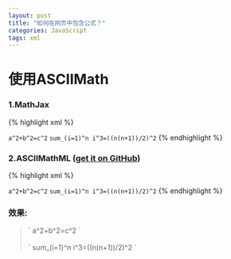 ```yaml
---
layout: post
title: "如何在网页中包含公式？"
categories: JavaScript
tags: xml
---
```

# 使用ASCIIMath
### 1.MathJax
{% highlight xml %}
<script src="https://cdn.mathjax.org/mathjax/latest/MathJax.js?config=AM_HTMLorMML"></script>
` a^2+b^2=c^2 `
` sum_(i=1)^n i^3=((n(n+1))/2)^2 `
{% endhighlight %}

### 2.ASCIIMathML ([get it on GitHub](https://github.com/asciimath/asciimathml/blob/master/ASCIIMathML.js))
{% highlight xml %}
<script src="ASCIIMathML.js"></script>
` a^2+b^2=c^2 `
` sum_(i=1)^n i^3=((n(n+1))/2)^2 `
{% endhighlight %}

<script src="https://cdn.mathjax.org/mathjax/latest/MathJax.js?config=AM_HTMLorMML"></script>
### 效果:
> \` a^2+b^2=c^2 \`<br/><br/>
> \` sum_(i=1)^n i^3=((n(n+1))/2)^2 \`


